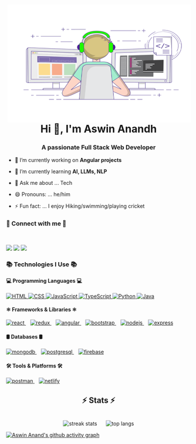 
 <img align="right" alt="GIF" src="https://github.com/AswinAnand66/AswinAnand66/blob/main/readme.gif?raw=true" width="500" height="320" />
<h1 align="center">Hi 👋, I'm Aswin Anandh</h1>
<h3 align="center">A passionate Full Stack Web Developer</h3>

- 🔭 I’m currently working on **Angular projects**

- 🌱 I’m currently learning **AI, LLMs, NLP**
- 💬 Ask me about ... Tech
- 😄 Pronouns: ... he/him
- ⚡ Fun fact: ... I enjoy Hiking/swimming/playing cricket

<h3 align="left"> 🔁 Connect with me 🔁</h3>
<br>
<p align="left">
 <a href="https://www.linkedin.com/in/aswinanand66"  target="blank"><img src="https://skillicons.dev/icons?i=linkedin" /></a>
 <a href="mailto:aswinanand66@gmail.com"  target="blank"> <img src="https://skillicons.dev/icons?i=gmail" /></a>
 <a href="https://www.instagram.com/aswinanand26/" target="blank"> <img src="https://skillicons.dev/icons?i=instagram" /></a>
</p>

<h3 align="left">📚 Technologies I Use 📚</h3>
<!-- Languages -->
<h4 align="left">💻 Programming Languages 💻</h4>
<p align="left">
  <a href="https://www.w3.org/html/" target="_blank" rel="noreferrer">
    <img src="https://skillicons.dev/icons?i=html" alt="HTML" />
  </a>
  <a href="https://www.w3schools.com/css/" target="_blank" rel="noreferrer">
    <img src="https://skillicons.dev/icons?i=css" alt="CSS" />
  </a>
  <a href="https://developer.mozilla.org/en-US/docs/Web/JavaScript" target="_blank" rel="noreferrer">
    <img src="https://skillicons.dev/icons?i=js" alt="JavaScript" />
  </a>
  <a href="https://www.typescriptlang.org/" target="_blank" rel="noreferrer">
    <img src="https://skillicons.dev/icons?i=ts" alt="TypeScript" />
  </a>
  <a href="https://www.python.org/" target="_blank" rel="noreferrer">
    <img src="https://skillicons.dev/icons?i=py" alt="Python" />
  </a>
  <a href="https://www.java.com" target="_blank" rel="noreferrer">
    <img src="https://skillicons.dev/icons?i=java" alt="Java" />
  </a>
</p>
<!-- Frameworks & Libraries -->
<h4 align="left">⚛️ Frameworks & Libraries ⚛️</h4>
<p align="left">
  <a href="https://reactjs.org/" target="_blank" rel="noreferrer">
    <img src="https://skillicons.dev/icons?i=react" alt="react"/>
  </a>&nbsp;&nbsp;
  <a href="https://redux.js.org/" target="_blank" rel="noreferrer">
    <img src="https://skillicons.dev/icons?i=redux" alt="redux"/>
  </a>&nbsp;&nbsp;
  <a href="https://angular.dev/" target="_blank" rel="noreferrer">
    <img src="https://skillicons.dev/icons?i=angular" alt="angular"/>
  </a>&nbsp;&nbsp;
  <a href="https://getbootstrap.com/" target="_blank" rel="noreferrer">
    <img src="https://skillicons.dev/icons?i=bootstrap" alt="bootstrap"/>
  </a>&nbsp;&nbsp;
  <a href="https://nodejs.org" target="_blank" rel="noreferrer">
    <img src="https://skillicons.dev/icons?i=nodejs" alt="nodejs"/>
  </a>&nbsp;&nbsp;
  <a href="https://expressjs.com" target="_blank" rel="noreferrer">
    <img src="https://skillicons.dev/icons?i=express" alt="express"/>
  </a>
</p>
<!-- Databases -->
<h4 align="left">🛢️ Databases 🛢️</h4>
<p align="left">
  <a href="https://www.mongodb.com/" target="_blank" rel="noreferrer">
    <img src="https://skillicons.dev/icons?i=mongodb" alt="mongodb"/>
  </a>&nbsp;&nbsp;
  <a href="https://www.postgresql.org/" target="_blank" rel="noreferrer">
    <img src="https://skillicons.dev/icons?i=postgres" alt="postgresql"/>
  </a>&nbsp;&nbsp;
  <a href="https://firebase.google.com/" target="_blank" rel="noreferrer">
    <img src="https://skillicons.dev/icons?i=firebase" alt="firebase"/>
  </a>
</p>
<!-- Tools & Platforms -->
<h4 align="left">🛠️ Tools & Platforms 🛠️</h4>
<p align="left">
  <a href="https://www.postman.com/" target="_blank" rel="noreferrer">
    <img src="https://skillicons.dev/icons?i=postman" alt="postman"/>
  </a>&nbsp;&nbsp;
  <a href="https://www.netlify.com/" target="_blank" rel="noreferrer">
    <img src="https://skillicons.dev/icons?i=netlify" alt="netlify"/>
  </a>
</p>

<h2 align="center">⚡ Stats ⚡</h2>
<br>
<div align="center">
  <img width="390" height="200" src="https://github-readme-streak-stats-salesp07.vercel.app/?user=aswinanand66&count_private=true&theme=react&border_radius=10" 
   alt="streak stats" />
  &nbsp;&nbsp;&nbsp;&nbsp;
  <img width="390" height="200" src="https://github-readme-stats.vercel.app/api/top-langs/?username=aswinanand66&layout=compact" alt="top langs" />
</div>

[![Aswin Anand's github activity graph](https://github-readme-activity-graph.vercel.app/graph?username=AswinAnand66&bg_color=e7e4e7&color=0f71f0&line=4a494b&point=020b31&area=true&hide_border=true)](https://github.com/AswinAnand66/github-readme-activity-graph)

